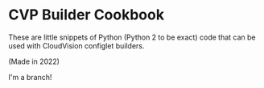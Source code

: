 # CVP Builder Cookbook

These are little snippets of Python (Python 2 to be exact) code that can be used with CloudVision configlet builders.

(Made in 2022)

I'm a branch!